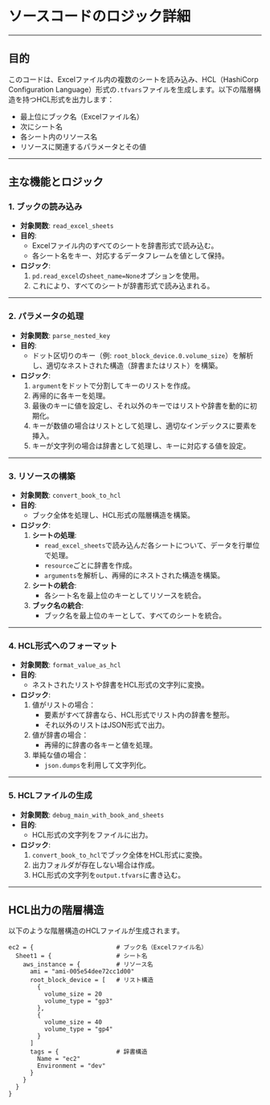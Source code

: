 # ソースコードのロジック詳細

---

## **目的**
このコードは、Excelファイル内の複数のシートを読み込み、HCL（HashiCorp Configuration Language）形式の`.tfvars`ファイルを生成します。以下の階層構造を持つHCL形式を出力します：

- 最上位にブック名（Excelファイル名）
- 次にシート名
- 各シート内のリソース名
- リソースに関連するパラメータとその値

---

## **主な機能とロジック**

### **1. ブックの読み込み**
- **対象関数**: `read_excel_sheets`
- **目的**:
  - Excelファイル内のすべてのシートを辞書形式で読み込む。
  - 各シート名をキー、対応するデータフレームを値として保持。
- **ロジック**:
  1. `pd.read_excel`の`sheet_name=None`オプションを使用。
  2. これにより、すべてのシートが辞書形式で読み込まれる。

---

### **2. パラメータの処理**
- **対象関数**: `parse_nested_key`
- **目的**:
  - ドット区切りのキー（例: `root_block_device.0.volume_size`）を解析し、適切なネストされた構造（辞書またはリスト）を構築。
- **ロジック**:
  1. `argument`をドットで分割してキーのリストを作成。
  2. 再帰的に各キーを処理。
  3. 最後のキーに値を設定し、それ以外のキーではリストや辞書を動的に初期化。
  4. キーが数値の場合はリストとして処理し、適切なインデックスに要素を挿入。
  5. キーが文字列の場合は辞書として処理し、キーに対応する値を設定。

---

### **3. リソースの構築**
- **対象関数**: `convert_book_to_hcl`
- **目的**:
  - ブック全体を処理し、HCL形式の階層構造を構築。
- **ロジック**:
  1. **シートの処理**:
     - `read_excel_sheets`で読み込んだ各シートについて、データを行単位で処理。
     - `resource`ごとに辞書を作成。
     - `arguments`を解析し、再帰的にネストされた構造を構築。
  2. **シートの統合**:
     - 各シート名を最上位のキーとしてリソースを統合。
  3. **ブック名の統合**:
     - ブック名を最上位のキーとして、すべてのシートを統合。

---

### **4. HCL形式へのフォーマット**
- **対象関数**: `format_value_as_hcl`
- **目的**:
  - ネストされたリストや辞書をHCL形式の文字列に変換。
- **ロジック**:
  1. 値がリストの場合：
     - 要素がすべて辞書なら、HCL形式でリスト内の辞書を整形。
     - それ以外のリストはJSON形式で出力。
  2. 値が辞書の場合：
     - 再帰的に辞書の各キーと値を処理。
  3. 単純な値の場合：
     - `json.dumps`を利用して文字列化。

---

### **5. HCLファイルの生成**
- **対象関数**: `debug_main_with_book_and_sheets`
- **目的**:
  - HCL形式の文字列をファイルに出力。
- **ロジック**:
  1. `convert_book_to_hcl`でブック全体をHCL形式に変換。
  2. 出力フォルダが存在しない場合は作成。
  3. HCL形式の文字列を`output.tfvars`に書き込む。

---

## **HCL出力の階層構造**
以下のような階層構造のHCLファイルが生成されます。

```hcl
ec2 = {                       # ブック名（Excelファイル名）
  Sheet1 = {                  # シート名
    aws_instance = {          # リソース名
      ami = "ami-005e54dee72cc1d00"
      root_block_device = [   # リスト構造
        {
          volume_size = 20
          volume_type = "gp3"
        },
        {
          volume_size = 40
          volume_type = "gp4"
        }
      ]
      tags = {                # 辞書構造
        Name = "ec2"
        Environment = "dev"
      }
    }
  }
}
